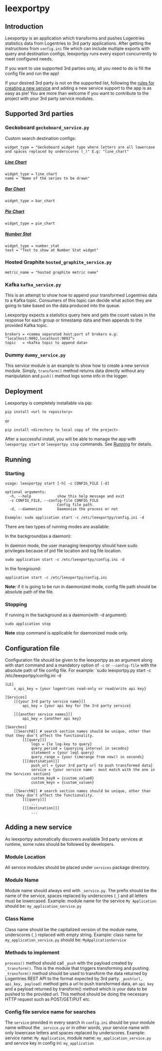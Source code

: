 leexportpy
==========

Introduction
------------

Leexportpy is an application which transforms and pushes Logentries statistics data from Logentries to 3rd party applications. After getting the instructions from `config.ini` file which can include multiple exports with query and destination configs, leexportpy runs every export concurrently to meet configured needs.

If you want to use supported 3rd parties only, all you need to do is fill the config file and run the app!

If your desired 3rd party is not on the supported list, following the [rules for creating a new service](#adding-a-new-service) and adding a new service support to the app is as easy as pie! You are more than welcome if you want to contribute to the project with your 3rd party service modules.

Supported 3rd parties
---------------------

### Geckoboard      `geckoboard_service.py`

Custom search destination configs:
        
    widget_type = "Geckoboard widget type where letters are all lowercase and spaces replaced by underscores (_)" E.g: "line_chart"

##### [Line Chart](https://developer.geckoboard.com/#line-chart)

    widget_type = line_chart
    name = "Name of the series to be drawn"

##### [Bar Chart](https://developer.geckoboard.com/#bar-chart)

    widget_type = bar_chart

##### [Pie Chart](https://developer.geckoboard.com/#pie-chart)

    widget_type = pie_chart
    
##### [Number Stat](https://developer.geckoboard.com/#number-and-secondary-stat)
        
    widget_type = number_stat
    text = "Text to show at Number Stat widget"

### Hosted Graphite `hosted_graphite_service.py`
    
    metric_name = "hosted graphite metric name"

### Kafka           `kafka_service.py`
This is an attempt to show how to append your transformed Logentries data to a Kafka topic. Consumers of this topic can decide what action they are going to take based on the data produced into the queue.

Leexportpy expects a statistics query here and gets the count values in the response for each group or timestamp data and then appends to the provided Kafka topic.

    brokers = <comma separated host:port of brokers e.g: “localhost:9092,localhost:9093”> 
    topic   = <kafka topic to append data>

### Dummy           `dummy_service.py`
This service module is an example to show how to create a new service module. Simply, `transform()` method returns data directly without any manipulation and `push()` method logs some info in the logger.

Deployment
----------

Leexportpy is completely installable via pip:

`pip install <url to repository>`

or

`pip install <directory to local copy of the project>`

After a successful install, you will be able to manage the app with `leexportpy start` or `leexportpy stop` commands. See [Running](#running) for details.

Running
-------

### Starting

    usage: leexportpy start [-h] -c CONFIG_FILE [-d]
    
    optional arguments:
      -h, --help            show this help message and exit
      -c CONFIG_FILE, --config-file CONFIG_FILE
                            Config file path.
      -d, --daemonize       Daemonize the process or not

    Example: sudo application start -c /etc/leexportpy/config.ini -d

There are two types of running modes are available:

In the background(as a daemon):

In daemon mode, the user managing leexportpy should have sudo privileges because of pid file location and log file location.

`sudo application start -c /etc/leexportpy/config.ini -d`

In the foreground:

`application start -c /etc/leexportpy/config.ini`

**Note:** if it is going to be run in daemonized mode, config file path should be absolute path of the file.

### Stopping

If running in the background as a daemon(with -d argument):

    sudo application stop

**Note** stop command is applicable for daemonized mode only.

Configuration file
------------------
Configuration file should be given to the leexportpy as an argument along with start command and a mandatory option of `-c` or `--config-file` with the absolute path of file config file. For example: `sudo leexportpy.py start -c /etc/leexportpy/config.ini -d

    [LE]
        x_api_key = {your logentries read-only or read/write api key}
    
    [Services]
        [[{your 3rd party service name}]]
            api_key = {your api key for the 3rd party service}
    
        [[{another service names}]]
            api_key = {another api key}
    
    [Searches]
        [[Search0]] # search section names should be unique, other than that they don't affect the functionality.
            [[[query]]]
                logs = {le log-key to query}
                query_period = {querying interval in secodns}
                statement = {your leql query}
                query_range = {your timerange from now() in seconds}
            [[[destination]]]
                push_url = {your 3rd party url to push transformed data}
                service = {your service name - must match with the one in the Services section}
                custom_key0 = {custom_value0}
                custom_keyn = {custom_valuen}

        [[SearchN]] # search section names should be unique, other than that they don't affect the functionality.
            [[[query]]]
                ...
            [[[destination]]]
                ...

Adding a new service
--------------------

As leexportpy automatically discovers available 3rd party services at runtime, some rules should be followed by developers.

### Module Location
All service modules should be placed under `services` package directory.

### Module Name
Module name should always end with `_service.py`. The prefix should be the name of the service, spaces replaced by underscores (`_`) and all letters must be lowercased. Example: module name for the service `My Application` should be: `my_application_service.py`

### Class Name
Class name should be the capitalized version of the module name, underscores (`_`) replaced with empty string. Example: class name for `my_application_service.py` should be: `MyApplicationService`

### Methods to implement
`process()` method should call `_push` with the payload created by `_transform()`. This is the module that triggers transforming and pushing.
`_transform()` method should be used to transform the data returned by Logentries REST API to the format expected by 3rd party.
`_push(url, api_key, payload)` method gets a url to push transformed data, an `api key` and a payload returned by transform() method which is your data to be pushed to the provided url. This method should be doing the necessary HTTP request such as POST/GET/PUT etc.

### Config file service name for searches
The `service` provided in every search in `config.ini` should be your module name without the `_service.py` or in other words, your service name with only lowercase letters and spaces replaced by underscores. Example: service name: `My Application`, module name: `my_application_service.py` and service key in config ini: `my_application`
